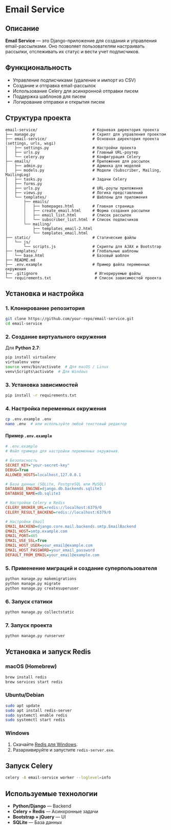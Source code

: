 # Email Service

## Описание

**Email Service** — это Django-приложение для создания и управления email-рассылками. Оно позволяет пользователям настраивать рассылки, отслеживать их статус и вести учет подписчиков.

## Функциональность

- Управление подписчиками (удаление и импорт из CSV)
- Создание и отправка email-рассылок
- Использование Celery для асинхронной отправки писем
- Поддержка шаблонов для писем
- Логирование отправки и открытия писем

## Структура проекта

```
email-service/                        # Корневая директория проекта
├── manage.py                         # Скрипт для управления проектом
├── email-service/                    # Основная директория проекта (settings, urls, wsgi)
│   ├── settings.py                   # Настройки проекта
│   ├── urls.py                       # Главный URL-роутер
│   └── celery.py                     # Конфигурация Celery
├── emails/                           # Приложение для рассылок
│   ├── admin.py                      # Админка для моделей
│   ├── models.py                     # Модели (Subscriber, Mailing, MailingLog)
│   ├── tasks.py                      # Задачи Celery
│   ├── forms.py
│   ├── urls.py                       # URL-роуты приложения
│   ├── views.py                      # Логика представлений
│   └── templates/                    # Шаблоны для приложения
│       ├── emails/
│       │   ├── homepages.html        # Главная страница
│       │   ├── create_email.html     # Форма создания рассылки
│       │   ├── email_list.html       # Список рассылок
│       │   └── subscriber_list.html  # Список подписчиков
│       └── mailing/
│           ├── templates_email-2.html
│           └── templates_email.html
├── static/                           # Статические файлы
│   └── js/
│       └── scripts.js                # Скрипты для AJAX и Bootstrap
├── templates/                        # Глобальные шаблоны
│   └── base.html                     # Базовый шаблон
├── README.md
├── .env.example                      # Пример файла переменных окружения
├── .gitignore                         # Игнорируемые файлы
└── requirements.txt                   # Список зависимостей проекта
```

## Установка и настройка

### 1. Клонирование репозитория

```sh
git clone https://github.com/your-repo/email-service.git
cd email-service
```

### 2. Создание виртуального окружения

Для **Python 2.7**:
```sh
pip install virtualenv
virtualenv venv
source venv/bin/activate  # Для macOS / Linux
venv\Scripts\activate  # Для Windows
```

### 3. Установка зависимостей
```sh
pip install -r requirements.txt
```

### 4. Настройка переменных окружения
```sh
cp .env.example .env
nano .env  # или используйте любой текстовый редактор
```
#### **Пример `.env.example`**
```ini
# .env.example
# Файл примера для настройки переменных окружения.

# Безопасность
SECRET_KEY="your-secret-key"
DEBUG=True
ALLOWED_HOSTS=localhost,127.0.0.1

# База данных (SQLite, PostgreSQL или MySQL)
DATABASE_ENGINE=django.db.backends.sqlite3
DATABASE_NAME=db.sqlite3

# Настройки Celery и Redis
CELERY_BROKER_URL=redis://localhost:6379/0
CELERY_RESULT_BACKEND=redis://localhost:6379/0

# Настройки Email
EMAIL_BACKEND=django.core.mail.backends.smtp.EmailBackend
EMAIL_HOST=smtp.example.com
EMAIL_PORT=465
EMAIL_USE_SSL=True
EMAIL_HOST_USER=your_email@example.com
EMAIL_HOST_PASSWORD=your_email_password
DEFAULT_FROM_EMAIL=your_email@example.com
```

### 5. Применение миграций и создание суперпользователя
```sh
python manage.py makemigrations
python manage.py migrate
python manage.py createsuperuser
```

### 6. Запуск статики
```sh
python manage.py collectstatic
```

### 7. Запуск проекта
```sh
python manage.py runserver
```

## Установка и запуск Redis

### macOS (Homebrew)
```sh
brew install redis
brew services start redis
```

### Ubuntu/Debian
```sh
sudo apt update
sudo apt install redis-server
sudo systemctl enable redis
sudo systemctl start redis
```

### Windows
1. Скачайте [Redis для Windows](https://github.com/microsoftarchive/redis/releases).
2. Разархивируйте и запустите `redis-server.exe`.

## Запуск Celery
```sh
celery -A email-service worker --loglevel=info
```

## Используемые технологии

- **Python/Django** — Backend
- **Celery + Redis** — Асинхронные задачи
- **Bootstrap + jQuery** — UI
- **SQLite** — База данных
